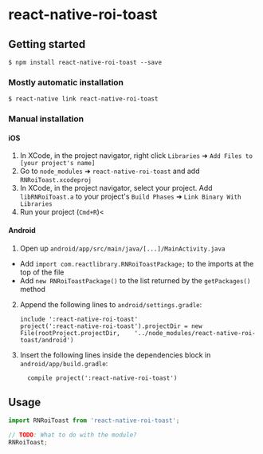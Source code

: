 
# react-native-roi-toast

## Getting started

`$ npm install react-native-roi-toast --save`

### Mostly automatic installation

`$ react-native link react-native-roi-toast`

### Manual installation


#### iOS

1. In XCode, in the project navigator, right click `Libraries` ➜ `Add Files to [your project's name]`
2. Go to `node_modules` ➜ `react-native-roi-toast` and add `RNRoiToast.xcodeproj`
3. In XCode, in the project navigator, select your project. Add `libRNRoiToast.a` to your project's `Build Phases` ➜ `Link Binary With Libraries`
4. Run your project (`Cmd+R`)<

#### Android

1. Open up `android/app/src/main/java/[...]/MainActivity.java`
  - Add `import com.reactlibrary.RNRoiToastPackage;` to the imports at the top of the file
  - Add `new RNRoiToastPackage()` to the list returned by the `getPackages()` method
2. Append the following lines to `android/settings.gradle`:
  	```
  	include ':react-native-roi-toast'
  	project(':react-native-roi-toast').projectDir = new File(rootProject.projectDir, 	'../node_modules/react-native-roi-toast/android')
  	```
3. Insert the following lines inside the dependencies block in `android/app/build.gradle`:
  	```
      compile project(':react-native-roi-toast')
  	```


## Usage
```javascript
import RNRoiToast from 'react-native-roi-toast';

// TODO: What to do with the module?
RNRoiToast;
```
  